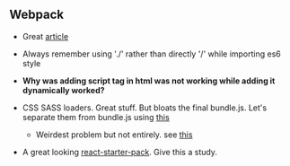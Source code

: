 ## Webpack

- Great [article][1]

- Always remember using './' rather than directly '/' while importing es6 style

- __Why was adding script tag in html was not working while adding it dynamically worked?__

- CSS SASS loaders. Great stuff. But bloats the final bundle.js. Let's separate them from bundle.js using [this][2]
  - Weirdest problem but not entirely. see [this][3]
  
- A great looking [react-starter-pack][4]. Give this a study.





[1]: https://medium.com/@rajaraodv/webpack-the-confusing-parts-58712f8fcad9#.vxa6s5rdo
[2]: https://github.com/webpack/extract-text-webpack-plugin
[3]: https://github.com/webpack/extract-text-webpack-plugin/issues/209
[4]: https://github.com/kriasoft/react-starter-kit
